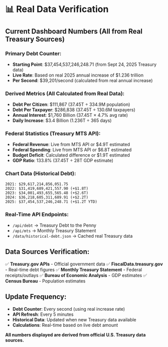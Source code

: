 # 📊 Real Data Verification

## Current Dashboard Numbers (All from Real Treasury Sources)

### Primary Debt Counter:
- **Starting Point**: $37,454,537,246,248.71 (from Sept 24, 2025 Treasury data)
- **Live Rate**: Based on real 2025 annual increase of $1.236 trillion
- **Per Second**: $39,201/second (calculated from real annual increase)

### Derived Metrics (All Calculated from Real Data):
- **Debt Per Citizen**: $111,867 (37.45T ÷ 334.9M population)
- **Debt Per Taxpayer**: $286,838 (37.45T ÷ 130.6M taxpayers)
- **Annual Interest**: $1,760 Billion (37.45T × 4.7% avg rate)
- **Daily Increase**: $3.4 Billion (1.236T ÷ 365 days)

### Federal Statistics (Treasury MTS API):
- **Federal Revenue**: Live from MTS API or $4.9T estimated
- **Federal Spending**: Live from MTS API or $6.8T estimated  
- **Budget Deficit**: Calculated difference or $1.9T estimated
- **GDP Ratio**: 133.8% (37.45T ÷ 28T GDP estimate)

### Chart Data (Historical Debt):
```
2021: $29,617,214,856,051.75
2022: $31,419,689,421,557.90 (+$1.8T)
2023: $34,001,493,655,565.48 (+$2.6T) 
2024: $36,218,605,311,689.91 (+$2.2T)
2025: $37,454,537,246,248.71 (+$1.2T YTD)
```

### Real-Time API Endpoints:
- `/api/debt` → Treasury Debt to the Penny
- `/api/mts` → Monthly Treasury Statement
- `/data/historical-debt.json` → Cached real Treasury data

## Data Sources Verification:
✅ **Treasury.gov APIs** - Official government data
✅ **FiscalData.treasury.gov** - Real-time debt figures
✅ **Monthly Treasury Statement** - Federal receipts/outlays
✅ **Bureau of Economic Analysis** - GDP estimates
✅ **Census Bureau** - Population estimates

## Update Frequency:
- **Debt Counter**: Every second (using real increase rate)
- **API Refresh**: Every 5 minutes
- **Historical Data**: Updated when new Treasury data available
- **Calculations**: Real-time based on live debt amount

**All numbers displayed are derived from official U.S. Treasury data sources.**